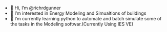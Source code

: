 - 👋 Hi, I’m @richrdgunner
- 👀 I’m interested in Energy Modeling and Simualtions of buildings
- 🌱 I’m currently learning python to automate and batch simulate some of the tasks in the Modeling softwar.(Currently Using IES VE)

  
<!---
richrdgunner/richrdgunner is a ✨ special ✨ repository because its `README.md` (this file) appears on your GitHub profile.
You can click the Preview link to take a look at your changes.
--->
